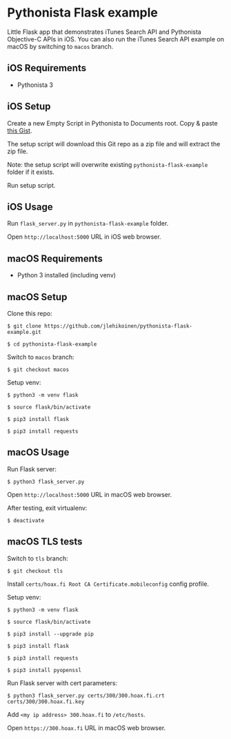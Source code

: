 # Pythonista Flask example

Little Flask app that demonstrates iTunes Search API and Pythonista Objective-C APIs in iOS. You can also run the iTunes Search API example on macOS by switching to `macos` branch.

## iOS Requirements

* Pythonista 3

## iOS Setup

Create a new Empty Script in Pythonista to Documents root. Copy & paste [this Gist](https://gist.github.com/jlehikoinen/ebbb77b366d908243ad6).

The setup script will download this Git repo as a zip file and will extract the zip file.

Note: the setup script will overwrite existing `pythonista-flask-example` folder if it exists.

Run setup script.

## iOS Usage

Run `flask_server.py` in `pythonista-flask-example` folder.

Open `http://localhost:5000` URL in iOS web browser.

## macOS Requirements

* Python 3 installed (including venv)

## macOS Setup

Clone this repo:

`$ git clone https://github.com/jlehikoinen/pythonista-flask-example.git`

`$ cd pythonista-flask-example`

Switch to `macos` branch:

`$ git checkout macos`

Setup venv:

`$ python3 -m venv flask`

`$ source flask/bin/activate`

`$ pip3 install flask`

`$ pip3 install requests`

## macOS Usage

Run Flask server:

`$ python3 flask_server.py`

Open `http://localhost:5000` URL in macOS web browser.

After testing, exit virtualenv:

`$ deactivate`

## macOS TLS tests

Switch to `tls` branch:

`$ git checkout tls`

Install `certs/hoax.fi Root CA Certificate.mobileconfig` config profile.

Setup venv:

`$ python3 -m venv flask`

`$ source flask/bin/activate`

`$ pip3 install --upgrade pip`

`$ pip3 install flask`

`$ pip3 install requests`

`$ pip3 install pyopenssl`

Run Flask server with cert parameters:

`$ python3 flask_server.py certs/300/300.hoax.fi.crt certs/300/300.hoax.fi.key`

Add `<my ip address> 300.hoax.fi` to `/etc/hosts`.

Open `https://300.hoax.fi` URL in macOS web browser.